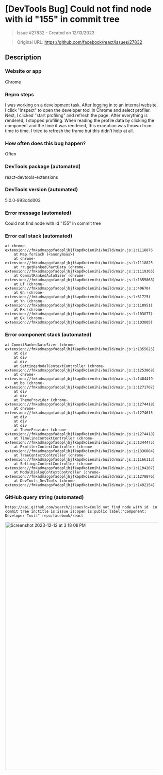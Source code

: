 # [DevTools Bug] Could not find node with id "155" in commit tree

> Issue #27832 - Created on 12/13/2023

> Original URL: https://github.com/facebook/react/issues/27832

## Description

### Website or app

Chrome

### Repro steps

I was working on a development task. After logging in to an internal website, I click "Inspect" to open the developer tool in Chrome and select profiler. 
Next, I clicked "start profiling" and refresh the page. After everything is rendered, I stopped profiling. When reading the profile data by clicking the component and the time it was rendered, this exception was thrown from time to time. I tried to refresh the frame but this didn't help at all.

### How often does this bug happen?

Often

### DevTools package (automated)

react-devtools-extensions

### DevTools version (automated)

5.0.0-993c4d003

### Error message (automated)

Could not find node with id "155" in commit tree

### Error call stack (automated)

```text
at chrome-extension://fmkadmapgofadopljbjfkapdkoienihi/build/main.js:1:1118876
    at Map.forEach (<anonymous>)
    at chrome-extension://fmkadmapgofadopljbjfkapdkoienihi/build/main.js:1:1118825
    at rr.getRankedChartData (chrome-extension://fmkadmapgofadopljbjfkapdkoienihi/build/main.js:1:1119305)
    at CommitRankedAutoSizer (chrome-extension://fmkadmapgofadopljbjfkapdkoienihi/build/main.js:1:1355868)
    at Lf (chrome-extension://fmkadmapgofadopljbjfkapdkoienihi/build/main.js:1:40670)
    at Gh (chrome-extension://fmkadmapgofadopljbjfkapdkoienihi/build/main.js:1:61725)
    at Yn (chrome-extension://fmkadmapgofadopljbjfkapdkoienihi/build/main.js:1:118951)
    at Rk (chrome-extension://fmkadmapgofadopljbjfkapdkoienihi/build/main.js:1:103877)
    at Qk (chrome-extension://fmkadmapgofadopljbjfkapdkoienihi/build/main.js:1:103805)
```


### Error component stack (automated)

```text
at CommitRankedAutoSizer (chrome-extension://fmkadmapgofadopljbjfkapdkoienihi/build/main.js:1:1355625)
    at div
    at div
    at div
    at SettingsModalContextController (chrome-extension://fmkadmapgofadopljbjfkapdkoienihi/build/main.js:1:1253868)
    at chrome-extension://fmkadmapgofadopljbjfkapdkoienihi/build/main.js:1:1484419
    at bo (chrome-extension://fmkadmapgofadopljbjfkapdkoienihi/build/main.js:1:1271707)
    at div
    at div
    at ThemeProvider (chrome-extension://fmkadmapgofadopljbjfkapdkoienihi/build/main.js:1:1274418)
    at chrome-extension://fmkadmapgofadopljbjfkapdkoienihi/build/main.js:1:1274615
    at div
    at div
    at div
    at ThemeProvider (chrome-extension://fmkadmapgofadopljbjfkapdkoienihi/build/main.js:1:1274418)
    at TimelineContextController (chrome-extension://fmkadmapgofadopljbjfkapdkoienihi/build/main.js:1:1344475)
    at ProfilerContextController (chrome-extension://fmkadmapgofadopljbjfkapdkoienihi/build/main.js:1:1336084)
    at TreeContextController (chrome-extension://fmkadmapgofadopljbjfkapdkoienihi/build/main.js:1:1166113)
    at SettingsContextController (chrome-extension://fmkadmapgofadopljbjfkapdkoienihi/build/main.js:1:1194207)
    at ModalDialogContextController (chrome-extension://fmkadmapgofadopljbjfkapdkoienihi/build/main.js:1:1278876)
    at DevTools_DevTools (chrome-extension://fmkadmapgofadopljbjfkapdkoienihi/build/main.js:1:1492154)
```


### GitHub query string (automated)

```text
https://api.github.com/search/issues?q=Could not find node with id  in commit tree in:title is:issue is:open is:public label:"Component: Developer Tools" repo:facebook/react
```
<img width="817" alt="Screenshot 2023-12-12 at 3 18 08 PM" src="https://github.com/facebook/react/assets/44010473/7782901b-6f73-4409-bea0-a5597a4815dc">


